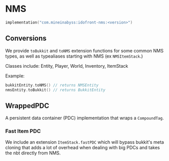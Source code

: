 # NMS

[//]: # ([:simple-gradle: ![]&#40;https://img.shields.io/maven-metadata/v?label=idofront-nms&metadataUrl=https://repo.mineinabyss.com/releases/com/mineinabyss/idofront-nms/maven-metadata.xml&#41;{ style="vertical-align:middle" }]&#40;https://repo.mineinabyss.com/#/releases/com/mineinabyss/idofront-nms&#41;)

```kotlin
implementation("com.mineinabyss:idofront-nms:<version>")
```

## Conversions

We provide `toBukkit` and `toNMS` extension functions for some common NMS types, as well as typealiases starting with
NMS (ex `NMSItemStack`.)

Classes include: Entity, Player, World, Inventory, ItemStack

Example:

```kotlin
bukkitEntity.toNMS() // returns NMSEntity
nmsEntity.toBukkit() // returns BukkitEntity
```

## WrappedPDC

A persistent data container (PDC) implementation that wraps a `CompoundTag`.

### Fast Item PDC

We include an extension `ItemStack.fastPDC` which will bypass bukkit's meta cloning that adds a lot of overhead when
dealing with big PDCs and takes the nbt directly from NMS.
